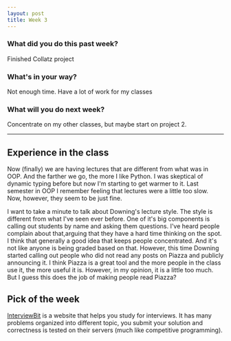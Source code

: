 ```yaml
---
layout: post
title: Week 3
---
```


### __What did you do this past week?__
Finished Collatz project

### __What's in your way?__
Not enough time. Have a lot of work for my classes

### __What will you do next week?__
Concentrate on my other classes, but maybe start on project 2. 

---

## Experience in the class
Now (finally) we are having lectures that are different from what was in OOP. 
And the farther we go, the more I like Python.
I was skeptical of dynamic typing before but now I'm starting to get warmer to it. 
Last semester in OOP I remember feeling that lectures were a little too slow. Now, however, they seem to be just fine. 

I want to take a minute to talk about Downing's lecture style. The style is different from what I've seen ever before. 
One of it's big components is calling out students by name and asking them questions. 
I've heard people complain about that,arguing that they have a hard time thinking on the spot. 
I think that generally a good idea that keeps people concentrated. 
And it's not like anyone is being graded based on that. 
However, this time Downing started calling out people who did not read any posts on Piazza and publicly announcing it. 
I think Piazza is a great tool and the more people in the class use it, the more useful it is. However, in my opinion, 
it is a little too much. But I guess this does the job of making people read Piazza?

## Pick of the week

[InterviewBit](https://www.interviewbit.com/) is a website that helps you study for interviews. 
It has many problems organized into different topic, you submit your solution and correctness is tested on their servers
(much like competitive programming). 
